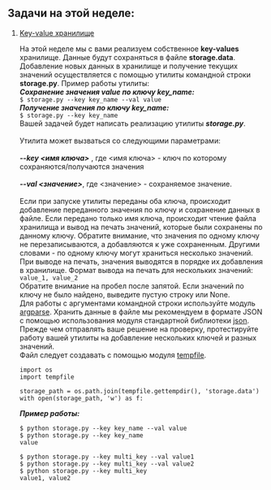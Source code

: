 ## Задачи на этой неделе:
1. [Key-value хранилище](https://github.com/qvntz/dive-into-python/blob/main/week2/ex1.py)

    На этой неделе мы с вами реализуем собственное **key-values** хранилище. 
   Данные будут сохраняться в файле **storage.data**. 
   Добавление новых данных в хранилище и получение текущих значений осуществляется с помощью 
   утилиты командной строки **storage.py**. Пример работы утилиты:
   <br/>***Сохранение значения value по ключу key_name:***
   <br/>`$ storage.py --key key_name --val value`
   <br/>***Получение значения по ключу key_name:***
   <br/> `$ storage.py --key key_name`
   <br/>Вашей задачей будет написать реализацию утилиты ***storage.py***.
   <br/><br/>Утилита может вызваться со следующими параметрами:
    <br/><br/>***--key <имя ключа>*** , где <имя ключа> - ключ по которому сохраняются/получаются значения
    <br/><br/>***--val <значение>***, где <значение> - сохраняемое значение.
    <br/><br/>Если при запуске утилиты переданы оба ключа, происходит добавление переданного значения по ключу и сохранение данных в файле. Если передано только имя ключа, происходит чтение файла хранилища и вывод на печать значений, которые были сохранены по данному ключу.  Обратите внимание, что значения по одному ключу не перезаписываются, а добавляются к уже сохраненным. Другими словами - по одному ключу могут храниться несколько значений. При выводе на печать, значения выводятся в порядке их добавления в хранилище. Формат вывода на печать для нескольких значений:  
    `value_1, value_2`
   <br/>Обратите внимание на пробел после запятой. 
   Если значений по ключу не было найдено, выведите пустую строку или None.
    <br/>Для работы с аргументами командной строки используйте модуль [argparse](https://docs.python.org/3/howto/argparse.html).
   Хранить данные в файле мы рекомендуем в формате JSON с помощью 
   использования модуля стандартной библиотеки [json](https://docs.python.org/3/library/json.html). 
   Прежде чем отправлять ваше решение на проверку, протестируйте работу вашей утилиты 
   на добавление нескольких ключей и разных значений.
    <br/>Файл следует создавать с помощью модуля [tempfile](https://docs.python.org/3/library/tempfile.html).
   ```
   import os
   import tempfile

   storage_path = os.path.join(tempfile.gettempdir(), 'storage.data')
   with open(storage_path, 'w') as f:
   ```
   ***Пример работы:***
   ```
   $ python storage.py --key key_name --val value
   $ python storage.py --key key_name
   value

   $ python storage.py --key multi_key --val value1
   $ python storage.py --key multi_key --val value2
   $ python storage.py --key multi_key
   value1, value2
   ```